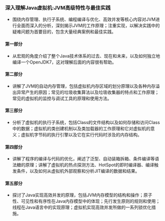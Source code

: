 ### 深入理解Java虚拟机:JVM高级特性与最佳实践
>
- 围绕内存管理、执行子系统、编程编译与优化、高效并发等核心内容对JVM进行全面而深入的分析，深刻揭示JVM的工作原理；注重实现，以解决实践中的疑难问题为首要目的，包含大量经典案例和最佳实践。
>
#### 第一部分
- 从宏观的角度介绍了整个Java技术体系的过去、现在和未来，以及如何独立地编译一个OpenJDK7，这对理解后面的内容很有帮助。
>
#### 第二部分
- 讲解了JVM的自动内存管理，包括虚拟机内存区域的划分原理以及各种内存溢出异常产生的原因；常见的垃圾收集算法以及垃圾收集器的特点和工作原理；常见的虚拟机的监控与调试工具的原理和使用方法。
>
#### 第三部分
- 分析了虚拟机的执行子系统，包括Class的文件结构以及如何存储和访问Class中的数据；虚拟机的类创建机制以及类加载器的工作原理和它对虚拟机的意义；虚拟机字节码的执行引擎以及它在实行代码时涉及的内存结构。
>
#### 第四部分
- 讲解了程序的编译与代码的优化，阐述了泛型、自动装箱拆箱、条件编译等语法糖的原理；讲解了虚拟机的热点探测方法、HotSpot的即时编译器、编译触发条件，以及如何从虚拟机外部观察和分析JIT编译的数据和结果。
>
#### 第五部分
- 探讨了Java实现高效并发的原理，包括JVM内存模型的结构和操作；原子性、可见性和有序性在Java内存模型中的体现；先行发生原则的规则和使用；线程在Java语言中的实现原理；虚拟机实现高效并发所做的一系列锁优化措施。


